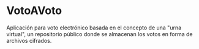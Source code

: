 # VotoAVoto

Aplicación para voto electrónico basada en el concepto de una "urna virtual", un repositorio público donde se almacenan los votos en forma de archivos cifrados.
